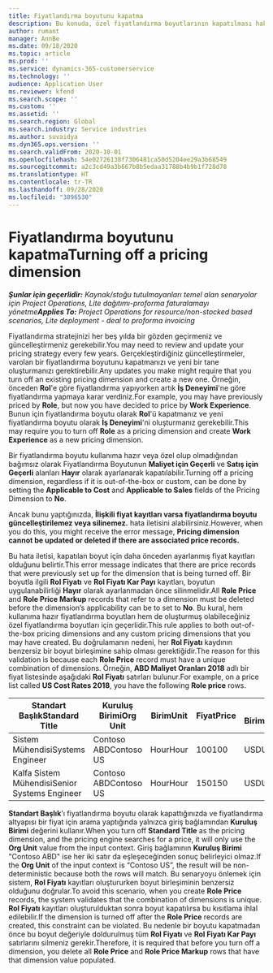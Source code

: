 ```yaml
---
title: Fiyatlandırma boyutunu kapatma
description: Bu konuda, özel fiyatlandırma boyutlarının kapatılması hakkında bilgi verilmektedir.
author: rumant
manager: AnnBe
ms.date: 09/18/2020
ms.topic: article
ms.prod: ''
ms.service: dynamics-365-customerservice
ms.technology: ''
audience: Application User
ms.reviewer: kfend
ms.search.scope: ''
ms.custom: ''
ms.assetid: ''
ms.search.region: Global
ms.search.industry: Service industries
ms.author: suvaidya
ms.dyn365.ops.version: ''
ms.search.validFrom: 2020-10-01
ms.openlocfilehash: 54e02726138f7306481ca50d5204ee29a3b68549
ms.sourcegitcommit: a2c3cd49a3b667b8b5edaa31788b4b9b1f728d78
ms.translationtype: HT
ms.contentlocale: tr-TR
ms.lasthandoff: 09/28/2020
ms.locfileid: "3896530"
---
```

# <a name="turning-off-a-pricing-dimension"></a><span data-ttu-id="6624a-103">Fiyatlandırma boyutunu kapatma</span><span class="sxs-lookup"><span data-stu-id="6624a-103">Turning off a pricing dimension</span></span>

<span data-ttu-id="6624a-104">_**Şunlar için geçerlidir:** Kaynak/stoğu tutulmayanları temel alan senaryolar için Project Operations, Lite dağıtımı-proforma faturalamayı yönetme_</span><span class="sxs-lookup"><span data-stu-id="6624a-104">_**Applies To:** Project Operations for resource/non-stocked based scenarios, Lite deployment - deal to proforma invoicing_</span></span>

<span data-ttu-id="6624a-105">Fiyatlandırma stratejinizi her beş yılda bir gözden geçirmeniz ve güncelleştirmeniz gerekebilir.</span><span class="sxs-lookup"><span data-stu-id="6624a-105">You may need to review and update your pricing strategy every few years.</span></span> <span data-ttu-id="6624a-106">Gerçekleştirdiğiniz güncelleştirmeler, varolan bir fiyatlandırma boyutunu kapatmanızı ve yeni bir tane oluşturmanızı gerektirebilir.</span><span class="sxs-lookup"><span data-stu-id="6624a-106">Any updates you make might require that you turn off an existing pricing dimension and create a new one.</span></span> <span data-ttu-id="6624a-107">Örneğin, önceden **Rol**'e göre fiyatlandırma yapıyorken artık **İş Deneyimi**'ne göre fiyatlandırma yapmaya karar verdiniz.</span><span class="sxs-lookup"><span data-stu-id="6624a-107">For example, you may have previously priced by **Role**, but now you have decided to price by **Work Experience**.</span></span> <span data-ttu-id="6624a-108">Bunun için fiyatlandırma boyutu olarak **Rol**'ü kapatmanız ve yeni fiyatlandırma boyutu olarak **İş Deneyimi**'ni oluşturmanız gerekebilir.</span><span class="sxs-lookup"><span data-stu-id="6624a-108">This may require you to turn off **Role** as a pricing dimension and create **Work Experience** as a new pricing dimension.</span></span> 

<span data-ttu-id="6624a-109">Bir fiyatlandırma boyutu kullanıma hazır veya özel olup olmadığından bağımsız olarak Fiyatlandırma Boyutunun **Maliyet için Geçerli** ve **Satış için Geçerli** alanları **Hayır** olarak ayarlanarak kapatılabilir.</span><span class="sxs-lookup"><span data-stu-id="6624a-109">Turning off a pricing dimension, regardless if it is out-of-the-box or custom, can be done by setting the **Applicable to Cost** and **Applicable to Sales** fields of the Pricing Dimension to **No**.</span></span>

<span data-ttu-id="6624a-110">Ancak bunu yaptığınızda, **İlişkili fiyat kayıtları varsa fiyatlandırma boyutu güncelleştirilemez veya silinemez.** hata iletisini alabilirsiniz.</span><span class="sxs-lookup"><span data-stu-id="6624a-110">However, when you do this, you might receive the error message, **Pricing dimension cannot be updated or deleted if there are associated price records.**</span></span>

<span data-ttu-id="6624a-111">Bu hata iletisi, kapatılan boyut için daha önceden ayarlanmış fiyat kayıtları olduğunu belirtir.</span><span class="sxs-lookup"><span data-stu-id="6624a-111">This error message indicates that there are price records that were previously set up for the dimension that is being turned off.</span></span> <span data-ttu-id="6624a-112">Bir boyutla ilgili **Rol Fiyatı** ve **Rol Fiyatı Kar Payı** kayıtları, boyutun uygulanabilirliği **Hayır** olarak ayarlanmadan önce silinmelidir.</span><span class="sxs-lookup"><span data-stu-id="6624a-112">All **Role Price** and **Role Price Markup** records that refer to a dimension must be deleted before the dimension’s applicability can be to set to **No**.</span></span> <span data-ttu-id="6624a-113">Bu kural, hem kullanıma hazır fiyatlandırma boyutları hem de oluşturmuş olabileceğiniz özel fiyatlandırma boyutları için geçerlidir.</span><span class="sxs-lookup"><span data-stu-id="6624a-113">This rule applies to both out-of-the-box pricing dimensions and any custom pricing dimensions that you may have created.</span></span> <span data-ttu-id="6624a-114">Bu doğrulamanın nedeni, her **Rol Fiyatı** kaydının benzersiz bir boyut birleşimine sahip olması gerektiğidir.</span><span class="sxs-lookup"><span data-stu-id="6624a-114">The reason for this validation is because each **Role Price** record must have a unique combination of dimensions.</span></span> <span data-ttu-id="6624a-115">Örneğin, **ABD Maliyet Oranları 2018** adlı bir fiyat listesinde aşağıdaki **Rol Fiyatı** satırları bulunur.</span><span class="sxs-lookup"><span data-stu-id="6624a-115">For example, on a price list called **US Cost Rates 2018**, you have the following **Role price** rows.</span></span> 

| <span data-ttu-id="6624a-116">Standart Başlık</span><span class="sxs-lookup"><span data-stu-id="6624a-116">Standard Title</span></span>         | <span data-ttu-id="6624a-117">Kuruluş Birimi</span><span class="sxs-lookup"><span data-stu-id="6624a-117">Org Unit</span></span>    |<span data-ttu-id="6624a-118">Birim</span><span class="sxs-lookup"><span data-stu-id="6624a-118">Unit</span></span>   |<span data-ttu-id="6624a-119">Fiyat</span><span class="sxs-lookup"><span data-stu-id="6624a-119">Price</span></span>  |<span data-ttu-id="6624a-120">Para Birimi</span><span class="sxs-lookup"><span data-stu-id="6624a-120">Currency</span></span>  |
| -----------------------|-------------|-------|-------|----------|
| <span data-ttu-id="6624a-121">Sistem Mühendisi</span><span class="sxs-lookup"><span data-stu-id="6624a-121">Systems Engineer</span></span>|<span data-ttu-id="6624a-122">Contoso ABD</span><span class="sxs-lookup"><span data-stu-id="6624a-122">Contoso US</span></span>|<span data-ttu-id="6624a-123">Hour</span><span class="sxs-lookup"><span data-stu-id="6624a-123">Hour</span></span>| <span data-ttu-id="6624a-124">100</span><span class="sxs-lookup"><span data-stu-id="6624a-124">100</span></span>|<span data-ttu-id="6624a-125">USD</span><span class="sxs-lookup"><span data-stu-id="6624a-125">USD</span></span>|
| <span data-ttu-id="6624a-126">Kalfa Sistem Mühendisi</span><span class="sxs-lookup"><span data-stu-id="6624a-126">Senior Systems Engineer</span></span>|<span data-ttu-id="6624a-127">Contoso ABD</span><span class="sxs-lookup"><span data-stu-id="6624a-127">Contoso US</span></span>|<span data-ttu-id="6624a-128">Hour</span><span class="sxs-lookup"><span data-stu-id="6624a-128">Hour</span></span>| <span data-ttu-id="6624a-129">150</span><span class="sxs-lookup"><span data-stu-id="6624a-129">150</span></span>| <span data-ttu-id="6624a-130">USD</span><span class="sxs-lookup"><span data-stu-id="6624a-130">USD</span></span>|


<span data-ttu-id="6624a-131">**Standart Başlık**'ı fiyatlandırma boyutu olarak kapattığınızda ve fiyatlandırma altyapısı bir fiyat için arama yaptığında yalnızca giriş bağlamından **Kuruluş Birimi** değerini kullanır.</span><span class="sxs-lookup"><span data-stu-id="6624a-131">When you turn off **Standard Title** as the pricing dimension, and the pricing engine searches for a price, it will only use the **Org Unit** value from the input context.</span></span> <span data-ttu-id="6624a-132">Giriş bağlamının **Kuruluş Birimi** "Contoso ABD" ise her iki satır da eşleşeceğinden sonuç belirleyici olmaz.</span><span class="sxs-lookup"><span data-stu-id="6624a-132">If the **Org Unit** of the input context is “Contoso US”, the result will be non-deterministic because both the rows will match.</span></span> <span data-ttu-id="6624a-133">Bu senaryoyu önlemek için sistem, **Rol Fiyatı** kayıtları oluştururken boyut birleşiminin benzersiz olduğunu doğrular.</span><span class="sxs-lookup"><span data-stu-id="6624a-133">To avoid this scenario, when you create **Role Price** records, the system validates that the combination of dimensions is unique.</span></span> <span data-ttu-id="6624a-134">**Rol Fiyatı** kayıtları oluşturulduktan sonra boyut kapatılırsa bu kısıtlama ihlal edilebilir.</span><span class="sxs-lookup"><span data-stu-id="6624a-134">If the dimension is turned off after the **Role Price** records are created, this constraint can be violated.</span></span> <span data-ttu-id="6624a-135">Bu nedenle bir boyutu kapatmadan önce bu boyut değeriyle doldurulmuş tüm **Rol Fiyatı** ve **Rol Fiyatı Kar Payı** satırlarını silmeniz gerekir.</span><span class="sxs-lookup"><span data-stu-id="6624a-135">Therefore, it is required that before you turn off a dimension, you delete all **Role Price** and **Role Price Markup** rows that have that dimension value populated.</span></span>
